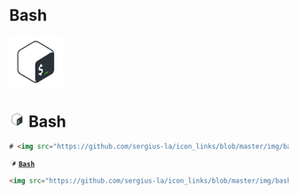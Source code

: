 # Bash

<img src="https://github.com/sergius-la/icon_links/blob/master/img/bash.png" width="96" height="96">

# <img src="https://github.com/sergius-la/icon_links/blob/master/img/bash.png" width="28" height="28"> Bash

```html
# <img src="https://github.com/sergius-la/icon_links/blob/master/img/bash.png" width="28" height="28"> Bash
``` 

<img src="https://github.com/sergius-la/icon_links/blob/master/img/bash.png" width="13" height="13"> [__`Bash`__]()

```html
<img src="https://github.com/sergius-la/icon_links/blob/master/img/bash.png" width="13" height="13"> [__`Bash`__]
```